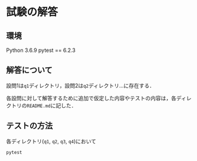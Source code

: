 # 試験の解答

## 環境

Python 3.6.9
pytest == 6.2.3

## 解答について

設問1は`q1`ディレクトリ，設問2は`q2`ディレクトリ...に存在する．

各設問に対して解答するために追加で仮定した内容やテストの内容は，各ディレクトリの`README.md`に記した．

## テストの方法

各ディレクトリ(`q1`, `q2`, `q3`, `q4`)において

```bash
pytest
```
